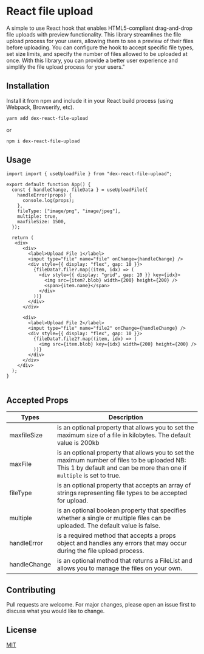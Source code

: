 # React file upload

A simple to use React hook that enables HTML5-compliant drag-and-drop file uploads with preview functionality. This library streamlines the file upload process for your users, allowing them to see a preview of their files before uploading. You can configure the hook to accept specific file types, set size limits, and specify the number of files allowed to be uploaded at once. With this library, you can provide a better user experience and simplify the file upload process for your users."

## Installation

Install it from npm and include it in your React build process (using Webpack, Browserify, etc).

```bash
yarn add dex-react-file-upload
```

or

```bash
npm i dex-react-file-upload
```

## Usage

```tsx
import import { useUploadFile } from "dex-react-file-upload";

export default function App() {
  const { handleChange, fileData } = useUploadFile({
    handleError(props) {
      console.log(props);
    },
    fileType: ["image/png", "image/jpeg"],
    multiple: true,
    maxfileSize: 1500,
  });

  return (
   <div>
      <div>
        <label>Upload File 1</label>
        <input type="file" name="file" onChange={handleChange} />
        <div style={{ display: "flex", gap: 10 }}>
          {fileData?.file?.map((item, idx) => (
            <div style={{ display: "grid", gap: 10 }} key={idx}>
              <img src={item?.blob} width={200} height={200} />
              <span>{item.name}</span>
            </div>
          ))}
        </div>
      </div>

      <div>
        <label>Upload File 2</label>
        <input type="file" name="file2" onChange={handleChange} />
        <div style={{ display: "flex", gap: 10 }}>
          {fileData?.file2?.map((item, idx) => (
            <img src={item.blob} key={idx} width={200} height={200} />
          ))}
        </div>
      </div>
    </div>
  );
}


```

## Accepted Props

| Types        | Description                                                                                                                                                            |
| ------------ | ---------------------------------------------------------------------------------------------------------------------------------------------------------------------- |
| maxfileSize  | is an optional property that allows you to set the maximum size of a file in kilobytes. The default value is 200kb                                                     |
| maxFile      | is an optional property that allows you to set the maximum number of files to be uploaded NB: This 1 by default and can be more than one if `multiple` is set to true. |
| fileType     | is an optional property that accepts an array of strings representing file types to be accepted for upload.                                                            |
| multiple     | is an optional boolean property that specifies whether a single or multiple files can be uploaded. The default value is false.                                         |
| handleError  | is a required method that accepts a props object and handles any errors that may occur during the file upload process.                                                 |
| handleChange | is an optional method that returns a FileList and allows you to manage the files on your own.                                                                          |

## Contributing

Pull requests are welcome. For major changes, please open an issue first
to discuss what you would like to change.

## License

[MIT](https://choosealicense.com/licenses/mit/)
